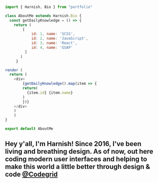 ```javascript
import { Harnish, Bio } from "portfolio"

class AboutMe extends Harnish.Bio {
  const getDailyKnowledge = () => {
    return (
		[
		    id: 1, name: 'SCSS',
		    id: 2, name: 'JavaScript',
		    id: 3, name: 'React',
		    id: 4, name: 'GSAP'
		 ]
	   )
     }

render (
  return (
	<div>
	    {getDailyKnowledge().map(item => {
		return(
		  {item.id} {item.name}
		)
	    })}
	</div>
	)
    )
}

export default AboutMe
```

## Hey y'all, I'm Harnish! Since 2016, I've been living and breathing design. As of now, out here coding modern user interfaces and helping to make this world a little better through design & code [@Codegrid](https://www.youtube.com/codegrid)
